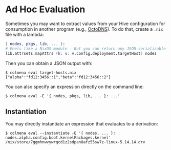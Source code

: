 # Ad Hoc Evaluation

Sometimes you may want to extract values from your Hive configuration for consumption in another program (e.g., [OctoDNS](https://github.com/octodns/octodns)).
To do that, create a `.nix` file with a lambda:

```nix
{ nodes, pkgs, lib, ... }:
# Feels like a NixOS module - But you can return any JSON-serializable value
lib.attrsets.mapAttrs (k: v: v.config.deployment.targetHost) nodes
```

Then you can obtain a JSON output with:

```console
$ colmena eval target-hosts.nix
{"alpha":"fd12:3456::1","beta":"fd12:3456::2"}
```

You can also specify an expression directly on the command line:

```console
$ colmena eval -E '{ nodes, pkgs, lib, ... }: ...'
```

## Instantiation

You may directly instantiate an expression that evaluates to a derivation:

```console
$ colmena eval --instantiate -E '{ nodes, ... }: nodes.alpha.config.boot.kernelPackages.kernel'
/nix/store/7ggmhnwvywrqcd1z2sdpan8afz55sw7z-linux-5.14.14.drv
```
